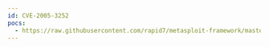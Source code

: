 ```yaml
---
id: CVE-2005-3252
pocs:
  - https://raw.githubusercontent.com/rapid7/metasploit-framework/master/modules/exploits/linux/ids/snortbopre.rb
---
```

